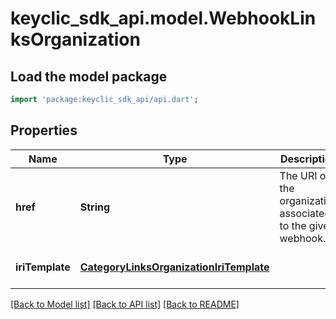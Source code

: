 # keyclic_sdk_api.model.WebhookLinksOrganization

## Load the model package
```dart
import 'package:keyclic_sdk_api/api.dart';
```

## Properties
Name | Type | Description | Notes
------------ | ------------- | ------------- | -------------
**href** | **String** | The URI of the organization associated to the given webhook. | [optional] [default to null]
**iriTemplate** | [**CategoryLinksOrganizationIriTemplate**](CategoryLinksOrganizationIriTemplate.md) |  | [optional] [default to null]

[[Back to Model list]](../README.md#documentation-for-models) [[Back to API list]](../README.md#documentation-for-api-endpoints) [[Back to README]](../README.md)



